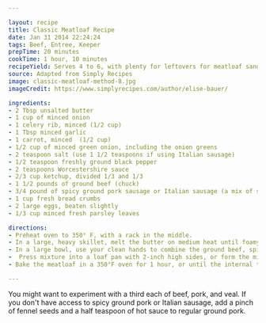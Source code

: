```yaml
---

layout: recipe
title: Classic Meatloaf Recipe
date: Jan 31 2014 22:24:24
tags: Beef, Entree, Keeper
prepTime: 20 minutes
cookTime: 1 hour, 10 minutes
recipeYield: Serves 4 to 6, with plenty for leftovers for meatloaf sandwiches.
source: Adapted from Simply Recipes
image: classic-meatloaf-method-8.jpg
imageCredit: https://www.simplyrecipes.com/author/elise-bauer/

ingredients:
- 2 Tbsp unsalted butter
- 1 cup of minced onion
- 1 celery rib, minced (1/2 cup)
- 1 Tbsp minced garlic
- 1 carrot, minced  (1/2 cup)
- 1/2 cup of minced green onion, including the onion greens
- 2 teaspoon salt (use 1 1/2 teaspoons if using Italian sausage)
- 1/2 teaspoon freshly ground black pepper
- 2 teaspoons Worcestershire sauce
- 2/3 cup ketchup, divided 1/3 and 1/3
- 1 1/2 pounds of ground beef (chuck)
- 3/4 pound of spicy ground pork sausage or Italian sausage (a mix of sweet and hot if you are using links)
- 1 cup fresh bread crumbs
- 2 large eggs, beaten slightly
- 1/3 cup minced fresh parsley leaves

directions:
- Preheat oven to 350° F, with a rack in the middle.
- In a large, heavy skillet, melt the butter on medium heat until foamy. Add the minced onion, celery, carrot, garlic, and green onions and cook, stirring occasionally, for 5 minutes. Cover the skillet and cook for an additional 5 minutes, until the carrots are tender, stirring occasionally. Add the salt, freshly ground black pepper, Worcestershire sauce, and 1/3 a cup of the ketchup. Cook for 1 more minute. Remove from heat and let cool to the touch.
- In a large bowl, use your clean hands to combine the ground beef, spicy ground pork sausage, eggs, breadcrumbs, the cooked vegetables from step 2, and parsley.
-  Press mixture into a loaf pan with 2-inch high sides, or form the mixture into a free standing loaf and place in a rimmed roasting pan. Cover the loaf with the remaining ketchup.
- Bake the meatloaf in a 350°F oven for 1 hour, or until the internal temperature of the meatloaf reaches 155°F. Let rest for 10 minutes. Then gently remove by lifting with a spatula to a serving plate, and slice to serve.

---
```


You might want to experiment with a third each of beef, pork, and veal. If you don't have access to spicy ground pork or Italian sausage, add a pinch of fennel seeds and a half teaspoon of hot sauce to regular ground pork.
